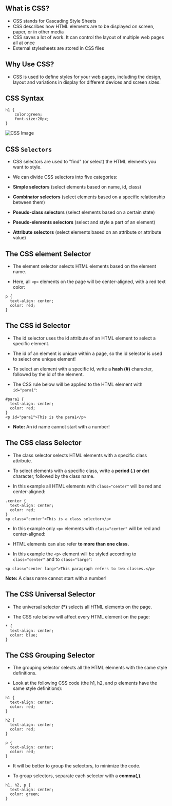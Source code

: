## What is CSS?
* CSS stands for Cascading Style Sheets
* CSS describes how HTML elements are to be displayed on screen, paper, or in other media
* CSS saves a lot of work. It can control the layout of multiple web pages all at once
* External stylesheets are stored in CSS files

## Why Use CSS?
* CSS is used to define styles for your web pages, including the design, layout and variations in display for different devices and screen sizes.

## CSS Syntax
```
h1 {
    color:green;
    font-size:20px;
}
```

![CSS Image](https://www.w3schools.com/css/img_selector.gif)

## CSS `Selectors`
* CSS selectors are used to "find" (or select) the HTML elements you want to style.

* We can divide CSS selectors into five categories:

* **Simple selectors** (select elements based on name, id, class)
* **Combinator selectors** (select elements based on a specific relationship between them)
* **Pseudo-class selectors** (select elements based on a certain state)
* **Pseudo-elements selectors** (select and style a part of an element)
* **Attribute selectors** (select elements based on an attribute or attribute value)

## The CSS element Selector
* The element selector selects HTML elements based on the element name.

* Here, all `<p>` elements on the page will be center-aligned, with a red text color: 
```
p {
  text-align: center;
  color: red;
}
```
## The CSS id Selector
* The id selector uses the id attribute of an HTML element to select a specific element.

* The id of an element is unique within a page, so the id selector is used to select one unique element!

* To select an element with a specific id, write a **hash (#)** character, followed by the id of the element.

* The CSS rule below will be applied to the HTML element with `id="para1"`: 
```
#para1 {
  text-align: center;
  color: red;
}
<p id="para1">This is the para1</p>
```
* **Note:** An id name cannot start with a number!


## The CSS class Selector
* The class selector selects HTML elements with a specific class attribute.

* To select elements with a specific class, write a **period (.) or dot** character, followed by the class name.

* In this example all HTML elements with `class="center"` will be red and center-aligned: 
```
.center {
  text-align: center;
  color: red;
}
<p class="center">This is a class selector</p>
```

* In this example only `<p>` elements with `class="center"` will be red and center-aligned: 

* HTML elements can also refer **to more than one class.**

* In this example the `<p>` element will be styled according to `class="center"` and to `class="large"`: 
```
<p class="center large">This paragraph refers to two classes.</p>
```
**Note:** A class name cannot start with a number!

## The CSS Universal Selector
* The universal selector **(*)** selects all HTML elements on the page.

* The CSS rule below will affect every HTML element on the page: 
```
* {
  text-align: center;
  color: blue;
}
```

## The CSS Grouping Selector
* The grouping selector selects all the HTML elements with the same style definitions.

* Look at the following CSS code (the h1, h2, and p elements have the same style definitions):
```
h1 {
  text-align: center;
  color: red;
}

h2 {
  text-align: center;
  color: red;
}

p {
  text-align: center;
  color: red;
}
```
* It will be better to group the selectors, to minimize the code.

* To group selectors, separate each selector with a **comma(,)**.

```
h1, h2, p {
  text-align: center;
  color: green;
}
```
